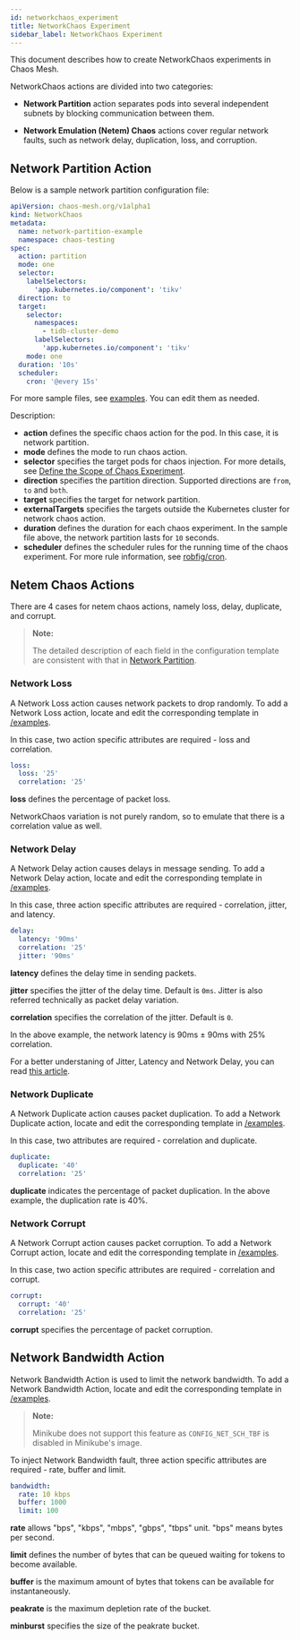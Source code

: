 ```yaml
---
id: networkchaos_experiment
title: NetworkChaos Experiment
sidebar_label: NetworkChaos Experiment
---
```


This document describes how to create NetworkChaos experiments in Chaos Mesh.

NetworkChaos actions are divided into two categories:

- **Network Partition** action separates pods into several independent subnets by blocking communication between them.

- **Network Emulation (Netem) Chaos** actions cover regular network faults, such as network delay, duplication, loss, and corruption.

## Network Partition Action

Below is a sample network partition configuration file:

```yaml
apiVersion: chaos-mesh.org/v1alpha1
kind: NetworkChaos
metadata:
  name: network-partition-example
  namespace: chaos-testing
spec:
  action: partition
  mode: one
  selector:
    labelSelectors:
      'app.kubernetes.io/component': 'tikv'
  direction: to
  target:
    selector:
      namespaces:
        - tidb-cluster-demo
      labelSelectors:
        'app.kubernetes.io/component': 'tikv'
    mode: one
  duration: '10s'
  scheduler:
    cron: '@every 15s'
```

For more sample files, see [examples](https://github.com/chaos-mesh/chaos-mesh/tree/master/examples). You can edit them as needed.

Description:

- **action** defines the specific chaos action for the pod. In this case, it is network partition.
- **mode** defines the mode to run chaos action.
- **selector** specifies the target pods for chaos injection. For more details, see [Define the Scope of Chaos Experiment](../user_guides/experiment_scope.md).
- **direction** specifies the partition direction. Supported directions are `from`, `to` and `both`.
- **target** specifies the target for network partition.
- **externalTargets** specifies the targets outside the Kubernetes cluster for network chaos action.
- **duration** defines the duration for each chaos experiment. In the sample file above, the network partition lasts for `10` seconds.
- **scheduler** defines the scheduler rules for the running time of the chaos experiment. For more rule information, see [robfig/cron](https://godoc.org/github.com/robfig/cron).

## Netem Chaos Actions

There are 4 cases for netem chaos actions, namely loss, delay, duplicate, and corrupt.

> **Note:**
>
> The detailed description of each field in the configuration template are consistent with that in [Network Partition](#network-partition-action).

### Network Loss

A Network Loss action causes network packets to drop randomly. To add a Network Loss action, locate and edit the corresponding template in [/examples](https://github.com/chaos-mesh/chaos-mesh/blob/master/examples/network-loss-example.yaml).

In this case, two action specific attributes are required - loss and correlation.

```yaml
loss:
  loss: '25'
  correlation: '25'
```

**loss** defines the percentage of packet loss.

NetworkChaos variation is not purely random, so to emulate that there is a correlation value as well.

### Network Delay

A Network Delay action causes delays in message sending. To add a Network Delay action, locate and edit the corresponding template in [/examples](https://github.com/chaos-mesh/chaos-mesh/blob/master/examples/network-delay-example.yaml).

In this case, three action specific attributes are required - correlation, jitter, and latency.

```yaml
delay:
  latency: '90ms'
  correlation: '25'
  jitter: '90ms'
```

**latency** defines the delay time in sending packets.

**jitter** specifies the jitter of the delay time. Default is `0ms`. Jitter is also referred technically as packet delay variation.

**correlation** specifies the correlation of the jitter. Default is `0`.

In the above example, the network latency is 90ms ± 90ms with 25% correlation.

For a better understaning of Jitter, Latency and Network Delay, you can read [this article](https://www.speedcheck.org/wiki/jitter/).

### Network Duplicate

A Network Duplicate action causes packet duplication. To add a Network Duplicate action, locate and edit the corresponding template in [/examples](https://github.com/chaos-mesh/chaos-mesh/blob/master/examples/network-duplicate-example.yaml).

In this case, two attributes are required - correlation and duplicate.

```yaml
duplicate:
  duplicate: '40'
  correlation: '25'
```

**duplicate** indicates the percentage of packet duplication. In the above example, the duplication rate is 40%.

### Network Corrupt

A Network Corrupt action causes packet corruption. To add a Network Corrupt action, locate and edit the corresponding template in [/examples](https://github.com/chaos-mesh/chaos-mesh/blob/master/examples/network-corrupt-example.yaml).

In this case, two action specific attributes are required - correlation and corrupt.

```yaml
corrupt:
  corrupt: '40'
  correlation: '25'
```

**corrupt** specifies the percentage of packet corruption.

## Network Bandwidth Action

Network Bandwidth Action is used to limit the network bandwidth. To add a Network Bandwidth Action, locate and edit the corresponding template in [/examples](https://github.com/chaos-mesh/chaos-mesh/blob/master/examples/network-bandwidth-example.yaml).

> **Note:**
>
> Minikube does not support this feature as `CONFIG_NET_SCH_TBF` is disabled in Minikube's image.

To inject Network Bandwidth fault, three action specific attributes are required - rate, buffer and limit.

```yaml
bandwidth:
  rate: 10 kbps
  buffer: 1000
  limit: 100
```

**rate** allows "bps", "kbps", "mbps", "gbps", "tbps" unit. "bps" means bytes per second.

**limit** defines the number of bytes that can be queued waiting for tokens to become available.

**buffer** is the maximum amount of bytes that tokens can be available for instantaneously.

**peakrate** is the maximum depletion rate of the bucket.

**minburst** specifies the size of the peakrate bucket.
